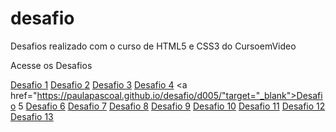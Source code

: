 # desafio
 Desafios realizado com o curso de HTML5 e CSS3 do CursoemVideo

Acesse os Desafios

<a href="https://paulapascoal.github.io/desafio/d001/" target="_blank">Desafio 1</a>
<a href="https://paulapascoal.github.io/desafio/d002/" target ="_blank">Desafio 2</a>
<a href="https://paulapascoal.github.io/desafio/d003/" target ="_blank">Desafio 3</a>
<a href="https://paulapascoal.github.io/desafio/d004/" target="_blank">Desafio 4</a>
<a href="https://paulapascoal.github.io/desafio/d005/"target="_blank">Desafio 5</a>
<a href="https://paulapascoal.github.io/desafio/d006/" target="_blank">Desafio 6</a>
<a href="https://paulapascoal.github.io/desafio/d007/" target="_blank">Desafio 7</a>
<a href="https://paulapascoal.github.io/desafio/d008/" target="_blank">Desafio 8</a>
<a href="https://paulapascoal.github.io/desafio/d009/" target= "_blank">Desafio 9</a>
<a href="https://paulapascoal.github.io/desafio/d010/" target="_blank" >Desafio 10</a>
<a href="https://paulapascoal.github.io/desafio/d011
/" target= "_blank">Desafio 11</a>
<a href="https://paulapascoal.github.io/desafio/d012/" target="_blank">Desafio 12</a>
<a href="https://paulapascoal.github.io/desafio/d013/" target="_blank">Desafio 13</a>



